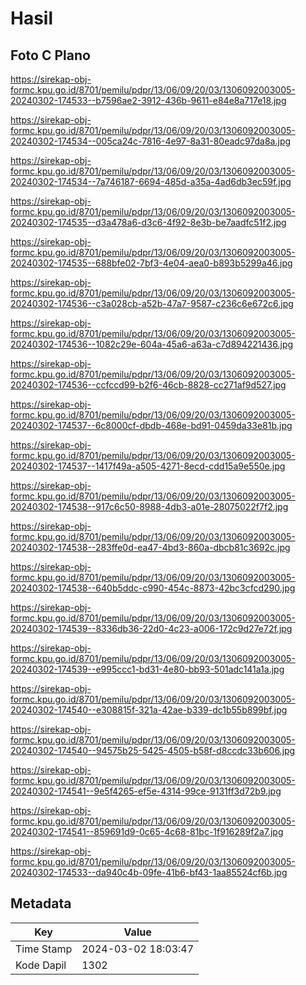 # Hasil

## Foto C Plano

https://sirekap-obj-formc.kpu.go.id/8701/pemilu/pdpr/13/06/09/20/03/1306092003005-20240302-174533--b7596ae2-3912-436b-9611-e84e8a717e18.jpg

https://sirekap-obj-formc.kpu.go.id/8701/pemilu/pdpr/13/06/09/20/03/1306092003005-20240302-174534--005ca24c-7816-4e97-8a31-80eadc97da8a.jpg

https://sirekap-obj-formc.kpu.go.id/8701/pemilu/pdpr/13/06/09/20/03/1306092003005-20240302-174534--7a746187-6694-485d-a35a-4ad6db3ec59f.jpg

https://sirekap-obj-formc.kpu.go.id/8701/pemilu/pdpr/13/06/09/20/03/1306092003005-20240302-174535--d3a478a6-d3c6-4f92-8e3b-be7aadfc51f2.jpg

https://sirekap-obj-formc.kpu.go.id/8701/pemilu/pdpr/13/06/09/20/03/1306092003005-20240302-174535--688bfe02-7bf3-4e04-aea0-b893b5299a46.jpg

https://sirekap-obj-formc.kpu.go.id/8701/pemilu/pdpr/13/06/09/20/03/1306092003005-20240302-174536--c3a028cb-a52b-47a7-9587-c236c6e672c6.jpg

https://sirekap-obj-formc.kpu.go.id/8701/pemilu/pdpr/13/06/09/20/03/1306092003005-20240302-174536--1082c29e-604a-45a6-a63a-c7d894221436.jpg

https://sirekap-obj-formc.kpu.go.id/8701/pemilu/pdpr/13/06/09/20/03/1306092003005-20240302-174536--ccfccd99-b2f6-46cb-8828-cc271af9d527.jpg

https://sirekap-obj-formc.kpu.go.id/8701/pemilu/pdpr/13/06/09/20/03/1306092003005-20240302-174537--6c8000cf-dbdb-468e-bd91-0459da33e81b.jpg

https://sirekap-obj-formc.kpu.go.id/8701/pemilu/pdpr/13/06/09/20/03/1306092003005-20240302-174537--1417f49a-a505-4271-8ecd-cdd15a9e550e.jpg

https://sirekap-obj-formc.kpu.go.id/8701/pemilu/pdpr/13/06/09/20/03/1306092003005-20240302-174538--917c6c50-8988-4db3-a01e-28075022f7f2.jpg

https://sirekap-obj-formc.kpu.go.id/8701/pemilu/pdpr/13/06/09/20/03/1306092003005-20240302-174538--283ffe0d-ea47-4bd3-860a-dbcb81c3692c.jpg

https://sirekap-obj-formc.kpu.go.id/8701/pemilu/pdpr/13/06/09/20/03/1306092003005-20240302-174538--640b5ddc-c990-454c-8873-42bc3cfcd290.jpg

https://sirekap-obj-formc.kpu.go.id/8701/pemilu/pdpr/13/06/09/20/03/1306092003005-20240302-174539--8336db36-22d0-4c23-a006-172c9d27e72f.jpg

https://sirekap-obj-formc.kpu.go.id/8701/pemilu/pdpr/13/06/09/20/03/1306092003005-20240302-174539--e995ccc1-bd31-4e80-bb93-501adc141a1a.jpg

https://sirekap-obj-formc.kpu.go.id/8701/pemilu/pdpr/13/06/09/20/03/1306092003005-20240302-174540--e308815f-321a-42ae-b339-dc1b55b899bf.jpg

https://sirekap-obj-formc.kpu.go.id/8701/pemilu/pdpr/13/06/09/20/03/1306092003005-20240302-174540--94575b25-5425-4505-b58f-d8ccdc33b606.jpg

https://sirekap-obj-formc.kpu.go.id/8701/pemilu/pdpr/13/06/09/20/03/1306092003005-20240302-174541--9e5f4265-ef5e-4314-99ce-9131ff3d72b9.jpg

https://sirekap-obj-formc.kpu.go.id/8701/pemilu/pdpr/13/06/09/20/03/1306092003005-20240302-174541--859691d9-0c65-4c68-81bc-1f916289f2a7.jpg

https://sirekap-obj-formc.kpu.go.id/8701/pemilu/pdpr/13/06/09/20/03/1306092003005-20240302-174533--da940c4b-09fe-41b6-bf43-1aa85524cf6b.jpg


## Metadata

| Key        | Value               |
| ---------- | ------------------- |
| Time Stamp | 2024-03-02 18:03:47 |
| Kode Dapil | 1302                |



